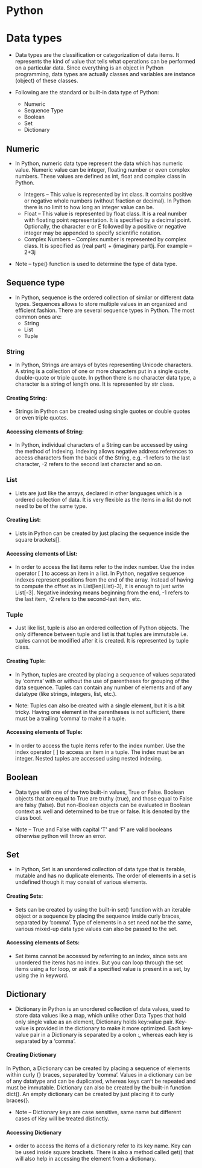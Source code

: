 # Python

# Data types

- Data types are the classification or categorization of data items. It represents the kind of value that tells what operations can be performed on a particular data. Since everything is an object in Python programming, data types are actually classes and variables are instance (object) of these classes.

- Following are the standard or built-in data type of Python:
  - Numeric
  - Sequence Type
  - Boolean
  - Set
  - Dictionary 

## Numeric

- In Python, numeric data type represent the data which has numeric value. Numeric value can be integer, floating number or even complex numbers. These values are defined as int, float and complex class in Python.

  - Integers – This value is represented by int class. It contains positive or negative whole numbers (without fraction or decimal). In Python there is no limit to how long an integer value can be.
  - Float – This value is represented by float class. It is a real number with floating point representation. It is specified by a decimal point. Optionally, the character e or E followed by a positive or negative integer may be appended to specify scientific notation.
  - Complex Numbers – Complex number is represented by complex class. It is specified as (real part) + (imaginary part)j. For example – 2+3j
- Note – type() function is used to determine the type of data type.

## Sequence type

- In Python, sequence is the ordered collection of similar or different data types. Sequences allows to store multiple values in an organized and efficient fashion. There are several sequence types in Python. The most common ones are:
  - String
  - List
  - Tuple 

### String

- In Python, Strings are arrays of bytes representing Unicode characters. A string is a collection of one or more characters put in a single quote, double-quote or triple quote. In python there is no character data type, a character is a string of length one. It is represented by str class.
 

#### Creating String:
- Strings in Python can be created using single quotes or double quotes or even triple quotes.

#### Accessing elements of String:
- In Python, individual characters of a String can be accessed by using the method of Indexing. Indexing allows negative address references to access characters from the back of the String, e.g. -1 refers to the last character, -2 refers to the second last character and so on.

### List
- Lists are just like the arrays, declared in other languages which is a ordered collection of data. It is very flexible as the items in a list do not need to be of the same type.
 
#### Creating List:
- Lists in Python can be created by just placing the sequence inside the square brackets[].

#### Accessing elements of List:

- In order to access the list items refer to the index number. Use the index operator [ ] to access an item in a list. In Python, negative sequence indexes represent positions from the end of the array. Instead of having to compute the offset as in List[len(List)-3], it is enough to just write List[-3]. Negative indexing means beginning from the end, -1 refers to the last item, -2 refers to the second-last item, etc.

### Tuple
- Just like list, tuple is also an ordered collection of Python objects. The only difference between tuple and list is that tuples are immutable i.e. tuples cannot be modified after it is created. It is represented by tuple class.
 

#### Creating Tuple:
- In Python, tuples are created by placing a sequence of values separated by ‘comma’ with or without the use of parentheses for grouping of the data sequence. Tuples can contain any number of elements and of any datatype (like strings, integers, list, etc.).

- Note: Tuples can also be created with a single element, but it is a bit tricky. Having one element in the parentheses is not sufficient, there must be a trailing ‘comma’ to make it a tuple.

#### Accessing elements of Tuple:
- In order to access the tuple items refer to the index number. Use the index operator [ ] to access an item in a tuple. The index must be an integer. Nested tuples are accessed using nested indexing.

## Boolean
- Data type with one of the two built-in values, True or False. Boolean objects that are equal to True are truthy (true), and those equal to False are falsy (false). But non-Boolean objects can be evaluated in Boolean context as well and determined to be true or false. It is denoted by the class bool.

- Note – True and False with capital ‘T’ and ‘F’ are valid booleans otherwise python will throw an error.

## Set
- In Python, Set is an unordered collection of data type that is iterable, mutable and has no duplicate elements. The order of elements in a set is undefined though it may consist of various elements.

#### Creating Sets:
- Sets can be created by using the built-in set() function with an iterable object or a sequence by placing the sequence inside curly braces, separated by ‘comma’. Type of elements in a set need not be the same, various mixed-up data type values can also be passed to the set.
#### Accessing elements of Sets:
- Set items cannot be accessed by referring to an index, since sets are unordered the items has no index. But you can loop through the set items using a for loop, or ask if a specified value is present in a set, by using the in keyword.

## Dictionary
- Dictionary in Python is an unordered collection of data values, used to store data values like a map, which unlike other Data Types that hold only single value as an element, Dictionary holds key:value pair. Key-value is provided in the dictionary to make it more optimized. Each key-value pair in a Dictionary is separated by a colon :, whereas each key is separated by a ‘comma’.

#### Creating Dictionary
In Python, a Dictionary can be created by placing a sequence of elements within curly {} braces, separated by ‘comma’. Values in a dictionary can be of any datatype and can be duplicated, whereas keys can’t be repeated and must be immutable. Dictionary can also be created by the built-in function dict(). An empty dictionary can be created by just placing it to curly braces{}.

- Note – Dictionary keys are case sensitive, same name but different cases of Key will be treated distinctly.
 
#### Accessing Dictionary
-  order to access the items of a dictionary refer to its key name. Key can be used inside square brackets. There is also a method called get() that will also help in accessing the element from a dictionary.
